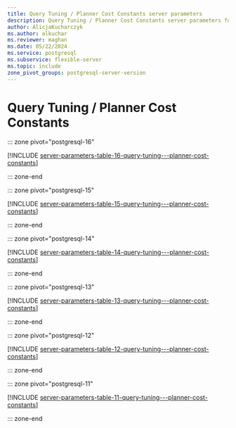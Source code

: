 ```yaml
---
title: Query Tuning / Planner Cost Constants server parameters
description: Query Tuning / Planner Cost Constants server parameters for Azure Database for PostgreSQL - Flexible Server.
author: AlicjaKucharczyk
ms.author: alkuchar
ms.reviewer: maghan
ms.date: 05/22/2024
ms.service: postgresql
ms.subservice: flexible-server
ms.topic: include
zone_pivot_groups: postgresql-server-version
---
```

# Query Tuning / Planner Cost Constants


::: zone pivot="postgresql-16"

[!INCLUDE [server-parameters-table-16-query-tuning---planner-cost-constants](./includes/server-parameters-table-16-query-tuning---planner-cost-constants.md)]

::: zone-end


::: zone pivot="postgresql-15"

[!INCLUDE [server-parameters-table-15-query-tuning---planner-cost-constants](./includes/server-parameters-table-15-query-tuning---planner-cost-constants.md)]

::: zone-end


::: zone pivot="postgresql-14"

[!INCLUDE [server-parameters-table-14-query-tuning---planner-cost-constants](./includes/server-parameters-table-14-query-tuning---planner-cost-constants.md)]

::: zone-end


::: zone pivot="postgresql-13"

[!INCLUDE [server-parameters-table-13-query-tuning---planner-cost-constants](./includes/server-parameters-table-13-query-tuning---planner-cost-constants.md)]

::: zone-end


::: zone pivot="postgresql-12"

[!INCLUDE [server-parameters-table-12-query-tuning---planner-cost-constants](./includes/server-parameters-table-12-query-tuning---planner-cost-constants.md)]

::: zone-end


::: zone pivot="postgresql-11"

[!INCLUDE [server-parameters-table-11-query-tuning---planner-cost-constants](./includes/server-parameters-table-11-query-tuning---planner-cost-constants.md)]

::: zone-end


